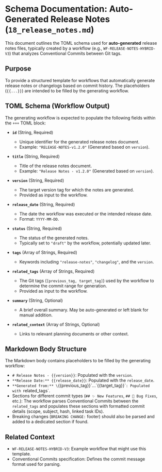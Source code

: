 # Schema Documentation: Auto-Generated Release Notes (`18_release_notes.md`)

This document outlines the TOML schema used for **auto-generated** release notes files, typically created by a workflow (e.g., `WF-RELEASE-NOTES-HYBRID-V3`) that analyzes Conventional Commits between Git tags.

## Purpose

To provide a structured template for workflows that automatically generate release notes or changelogs based on commit history. The placeholders (`{{...}}`) are intended to be filled by the generating workflow.

## TOML Schema (Workflow Output)

The generating workflow is expected to populate the following fields within the `+++` TOML block:

*   **`id`** (String, Required)
    *   Unique identifier for the generated release notes document.
    *   Example: `"RELEASE-NOTES-v1.2.0"` (Generated based on `version`).

*   **`title`** (String, Required)
    *   Title of the release notes document.
    *   Example: `"Release Notes - v1.2.0"` (Generated based on `version`).

*   **`version`** (String, Required)
    *   The target version tag for which the notes are generated.
    *   Provided as input to the workflow.

*   **`release_date`** (String, Required)
    *   The date the workflow was executed or the intended release date.
    *   Format: `YYYY-MM-DD`.

*   **`status`** (String, Required)
    *   The status of the generated notes.
    *   Typically set to `"draft"` by the workflow, potentially updated later.

*   **`tags`** (Array of Strings, Required)
    *   Keywords including `"release-notes"`, `"changelog"`, and the `version`.

*   **`related_tags`** (Array of Strings, Required)
    *   The Git tags (`[previous_tag, target_tag]`) used by the workflow to determine the commit range for generation.
    *   Provided as input to the workflow.

*   **`summary`** (String, Optional)
    *   A brief overall summary. May be auto-generated or left blank for manual addition.

*   **`related_context`** (Array of Strings, Optional)
    *   Links to relevant planning documents or other context.

## Markdown Body Structure

The Markdown body contains placeholders to be filled by the generating workflow:

*   `# Release Notes - {{version}}`: Populated with the `version`.
*   `**Release Date:** {{release_date}}`: Populated with the `release_date`.
*   `**Generated from:** \`{{previous_tag}}\`...\`{{target_tag}}\``: Populated with `related_tags`.
*   Sections for different commit types (`## ✨ New Features`, `## 🐛 Bug Fixes`, etc.): The workflow parses Conventional Commits between the `related_tags` and populates these sections with formatted commit details (scope, subject, hash, linked task IDs).
*   Breaking changes (`BREAKING CHANGE:` footer) should also be parsed and added to a dedicated section if found.

## Related Context

*   `WF-RELEASE-NOTES-HYBRID-V3`: Example workflow that might use this template.
*   Conventional Commits specification: Defines the commit message format used for parsing.